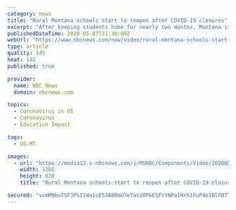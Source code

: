 ```yaml
---
category: news
title: "Rural Montana schools start to reopen after COVID-19 closures"
excerpt: "After keeping students home for nearly two months, Montana is starting to reopen a handful of schools as the state loosens coronavirus restrictions."
publishedDateTime: 2020-05-07T21:30:00Z
webUrl: "https://www.nbcnews.com/now/video/rural-montana-schools-start-to-reopen-after-covid-19-closures-83157573704"
type: article
quality: 145
heat: 145
published: true

provider:
  name: NBC News
  domain: nbcnews.com

topics:
  - Coronavirus in US
  - Coronavirus
  - Education Impact

tags:
  - US-MT

images:
  - url: "https://media12.s-nbcnews.com/j/MSNBC/Components/Video/202005/ott_now_montana_200507_1920x1080.nbcnews-fp-1200-630.jpg"
    width: 1200
    height: 630
    title: "Rural Montana schools start to reopen after COVID-19 closures"

secured: "vvmM9buTSFJPsI1Wa1uESJA86mU7eTatz8PkESFcYNPa1Hrh1huP4o1BlFB7T+8VgFR8lxSnJpIN+2TYpePSJNdQ2hQg2SUj1ql5Pq0dWThBHAZ1UcyqsywDheXc/3ajWAO+iHveBt0F7C4WBIPOuyqsFXVcXqFgiFwkdXrAoSV0fAxqIOYbJ5IMI/5bebDJblm7Wdn6OfHHOoJ+Fts6AFGIBimO/DkDWPAeWs9wCkN9VOyjj2KehGFb6MVlOVjj45QL5CQBhl6ywsDQwK+XqJ7c5WAhHjhRGQ05fhW2codRrgqf9tJFn4GXOPoYXdwlFWUuGDNIdYusbr36pism+b0V2RvLZAraEmq/aAf/8355+WF84vmtgIcvi9ufMFgH6GkN9MNI/EcjQusbIRD1FFpdpvDtCEdPyhpPSazZ0aD/Jm1Du0VjQeAS+HZLu57oc5sxyRzT7X65c3W61GPJSo/Aw9pPpHeANKxKiBNFxVE=;xe7UHbtIy6Yxkeclm/LqJA=="
---
```


